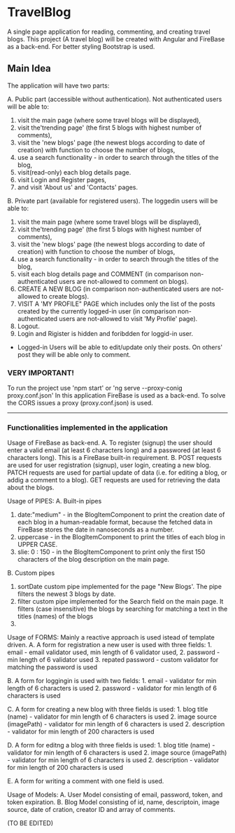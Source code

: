 # TravelBlog
A single page application for reading, commenting, and creating travel blogs. This project (A travel blog) will be created with Angular and FireBase as a back-end. For better styling Bootstrap is used.

## Main Idea
The application will have two parts:

A. Public part (accessible without authentication). Not authenticated users will be able to:
1) visit the main page (where some travel blogs will be displayed), 
2) visit the'trending page' (the first 5 blogs with highest number of comments),
3) visit the 'new blogs' page (the newest blogs according to date of creation) with function to choose the number of blogs,
4) use a search functionality - in order to search through the titles of the blog,
5) visit(read-only) each blog details page.
5) visit Login and Register pages,
6) and visit 'About us' and 'Contacts' pages.

B. Private part (available for registered users). The loggedin users will be able to:
1) visit the main page (where some travel blogs will be displayed), 
2) visit the'trending page' (the first 5 blogs with highest number of comments),
3) visit the 'new blogs' page (the newest blogs according to date of creation) with function to choose the number of blogs,
4) use a search functionality - in order to search through the titles of the blog,
5) visit each blog details page and COMMENT (in comparison non-authenticated users are not-allowed to comment on blogs).
6) CREATE A NEW BLOG (in comparison non-authenticated users are not-allowed to create blogs).
7) VISIT A 'MY PROFILE" PAGE which includes only the list of the posts created by the currently logged-in user (in comparison non-authenticated users are not-allowed to visit 'My Profile' page). 
8) Logout.
9) Login and Rigister is hidden and foribdden for loggid-in user.
* Logged-in Users will be able to edit/update only their posts. On others' post they will be able only to comment.


### VERY IMPORTANT!
To run the project use 'npm start' or 'ng serve --proxy-conig proxy.conf.json'
In this application FireBase is used as a back-end. To solve the CORS issues a proxy (proxy.conf.json) is used.

----

### Functionalities implemented in the application

Usage of FireBase as back-end.
A. To register (signup) the user should enter a valid email (at least 6 characters long) and a passwored (at least 6 characters long). This is a FireBase built-in requirement.
B. POST requests are used for user registration (signup), user login, creating a new blog. PATCH requests are used for partial update of data (i.e. for editing a blog, or addig a comment to a blog). GET requests are used for retrieving the data about the blogs.

Usage of PIPES:
A. Built-in pipes
1) date:"medium" - in the BlogItemComponent to print the creation date of each blog in a human-readable format, because the fetched data in FireBase stores the date in nanoseconds as a number.
2) uppercase  - in the BlogItemComponent to print the titles of each blog in UPPER CASE.
3) slie: 0 : 150  - in the BlogItemComponent to print only the first 150 characters of the blog description on the main page.

B. Custom pipes
1) sortDate custom pipe implemented for the page "New Blogs'. The pipe filters the newest 3 blogs by date.
2) filter custom pipe implemented for the Search field on the main page. It filters (case insensitive) the blogs by searching for matching a text in the titles (names) of the blogs
3)

Usage of FORMS:
Mainly a reactive approach is used istead of template driven.
A. A form for registration a new user is used with three fields:
    1. email - email validator used, min length of 6 validator used,
    2. password - min length of 6 validator used
    3. repated password - custom validator for matching the password is used

B. A form for loggingin is used with two fields:
    1. email - validator for min length of 6 characters is used
    2. password - validator for min length of 6 characters is used

C. A form for creating a new blog with three fields is used:
    1. blog title (name) - validator for min length of 6 characters is used
    2. image source (imagePath) - validator for min length of 6 characters is used
    2. description - validator for min length of 200 characters is used

D. A form for editng a blog with three fields is used:
    1. blog title (name) - validator for min length of 6 characters is used
    2. image source (imagePath) - validator for min length of 6 characters is used
    2. description - validator for min length of 200 characters is used

E. A form for writing a comment with one field is used.


Usage of Models:
A. User Model consisting of email, password, token, and token expiration.
B. Blog Model consisting of id, name, descriptoin, image source, date of cration, creator ID and array of comments. 

(TO BE EDITED)